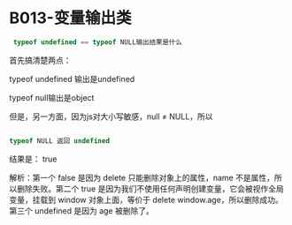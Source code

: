# B013-变量输出类

```js
 typeof undefined == typeof NULL输出结果是什么
```

首先搞清楚两点：

typeof undefined 输出是undefined

typeof null输出是object

但是，另一方面，因为js对大小写敏感，null ≠ NULL，所以

```js

typeof NULL 返回 undefined

```












结果是： true









解析：第一个 false 是因为 delete 只能删除对象上的属性，name 不是属性，所以删除失败。第二个 true 是因为我们不使用任何声明创建变量，它会被视作全局变量，挂载到 window 对象上面，等价于 delete window.age，所以删除成功。第三个 undefined 是因为 age 被删除了。

